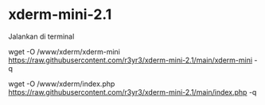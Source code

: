 # xderm-mini-2.1
Jalankan di terminal

wget -O /www/xderm/xderm-mini https://raw.githubusercontent.com/r3yr3/xderm-mini-2.1/main/xderm-mini -q

wget -O /www/xderm/index.php https://raw.githubusercontent.com/r3yr3/xderm-mini-2.1/main/index.php -q
